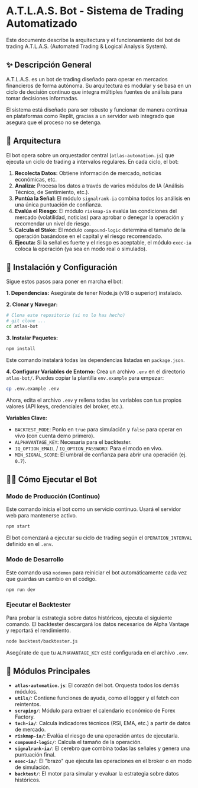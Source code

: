 # A.T.L.A.S. Bot - Sistema de Trading Automatizado

Este documento describe la arquitectura y el funcionamiento del bot de trading A.T.L.A.S. (Automated Trading & Logical Analysis System).

## ✨ Descripción General

A.T.L.A.S. es un bot de trading diseñado para operar en mercados financieros de forma autónoma. Su arquitectura es modular y se basa en un ciclo de decisión continuo que integra múltiples fuentes de análisis para tomar decisiones informadas.

El sistema está diseñado para ser robusto y funcionar de manera continua en plataformas como Replit, gracias a un servidor web integrado que asegura que el proceso no se detenga.

## 🚀 Arquitectura

El bot opera sobre un orquestador central (`atlas-automation.js`) que ejecuta un ciclo de trading a intervalos regulares. En cada ciclo, el bot:
1.  **Recolecta Datos:** Obtiene información de mercado, noticias económicas, etc.
2.  **Analiza:** Procesa los datos a través de varios módulos de IA (Análisis Técnico, de Sentimiento, etc.).
3.  **Puntúa la Señal:** El módulo `signalrank-ia` combina todos los análisis en una única puntuación de confianza.
4.  **Evalúa el Riesgo:** El módulo `riskmap-ia` evalúa las condiciones del mercado (volatilidad, noticias) para aprobar o denegar la operación y recomendar un nivel de riesgo.
5.  **Calcula el Stake:** El módulo `compound-logic` determina el tamaño de la operación basándose en el capital y el riesgo recomendado.
6.  **Ejecuta:** Si la señal es fuerte y el riesgo es aceptable, el módulo `exec-ia` coloca la operación (ya sea en modo real o simulado).

## 🔧 Instalación y Configuración

Sigue estos pasos para poner en marcha el bot:

**1. Dependencias:**
Asegúrate de tener Node.js (v18 o superior) instalado.

**2. Clonar y Navegar:**
```bash
# Clona este repositorio (si no lo has hecho)
# git clone ...
cd atlas-bot
```

**3. Instalar Paquetes:**
```bash
npm install
```
Este comando instalará todas las dependencias listadas en `package.json`.

**4. Configurar Variables de Entorno:**
Crea un archivo `.env` en el directorio `atlas-bot/`. Puedes copiar la plantilla `env.example` para empezar:
```bash
cp .env.example .env
```
Ahora, edita el archivo `.env` y rellena todas las variables con tus propios valores (API keys, credenciales del broker, etc.).

**Variables Clave:**
- `BACKTEST_MODE`: Ponlo en `true` para simulación y `false` para operar en vivo (con cuenta demo primero).
- `ALPHAVANTAGE_KEY`: Necesaria para el backtester.
- `IQ_OPTION_EMAIL` / `IQ_OPTION_PASSWORD`: Para el modo en vivo.
- `MIN_SIGNAL_SCORE`: El umbral de confianza para abrir una operación (ej. `0.7`).

## 🏃‍♀️ Cómo Ejecutar el Bot

### Modo de Producción (Continuo)
Este comando inicia el bot como un servicio continuo. Usará el servidor web para mantenerse activo.
```bash
npm start
```
El bot comenzará a ejecutar su ciclo de trading según el `OPERATION_INTERVAL` definido en el `.env`.

### Modo de Desarrollo
Este comando usa `nodemon` para reiniciar el bot automáticamente cada vez que guardas un cambio en el código.
```bash
npm run dev
```

### Ejecutar el Backtester
Para probar la estrategia sobre datos históricos, ejecuta el siguiente comando. El backtester descargará los datos necesarios de Alpha Vantage y reportará el rendimiento.
```bash
node backtest/backtester.js
```
Asegúrate de que tu `ALPHAVANTAGE_KEY` esté configurada en el archivo `.env`.

## 🔬 Módulos Principales

- **`atlas-automation.js`**: El corazón del bot. Orquesta todos los demás módulos.
- **`utils/`**: Contiene funciones de ayuda, como el logger y el fetch con reintentos.
- **`scraping/`**: Módulo para extraer el calendario económico de Forex Factory.
- **`tech-ia/`**: Calcula indicadores técnicos (RSI, EMA, etc.) a partir de datos de mercado.
- **`riskmap-ia/`**: Evalúa el riesgo de una operación antes de ejecutarla.
- **`compound-logic/`**: Calcula el tamaño de la operación.
- **`signalrank-ia/`**: El cerebro que combina todas las señales y genera una puntuación final.
- **`exec-ia/`**: El "brazo" que ejecuta las operaciones en el broker o en modo de simulación.
- **`backtest/`**: El motor para simular y evaluar la estrategia sobre datos históricos.
